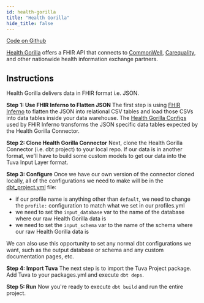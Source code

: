 ```yaml
---
id: health-gorilla
title: "Health Gorilla"
hide_title: false
---
```


[Code on Github](https://github.com/tuva-health/health_gorilla_connector)

[Health Gorilla](https://www.healthgorilla.com/) offers a FHIR API that connects to [CommonWell](https://www.commonwellalliance.org/), [Carequality](https://carequality.org/), and other nationwide health information exchange partners.

## Instructions

Health Gorilla delivers data in FHIR format i.e. JSON.

**Step 1: Use FHIR Inferno to Flatten JSON**
The first step is using [FHIR Inferno](fhir-inferno) to flatten the JSON into relational CSV tables and load those CSVs into data tables inside your data warehouse.  The [Health Gorilla Configs](https://github.com/tuva-health/FHIR_inferno/tree/main/configurations/configuration_Health_Gorilla) used by FHIR Inferno transforms the JSON specific data tables expected by the Health Gorilla Connector.

**Step 2: Clone Health Gorilla Connector**
Next, clone the Health Gorilla Connector (i.e. dbt project) to your local repo.   If our data is in another format, we'll have to build some custom models to get our data into the Tuva Input Layer format.

**Step 3: Configure**
Once we have our own version of the connector cloned locally, all of the configurations we need to make will be in the [dbt_project.yml](https://github.com/tuva-health/health_gorilla_connector/blob/initial_push/dbt_project.yml) file:
 - if our profile name is anything other than `default`, we need to change the `profile:` configuration to match what we set in our profiles.yml  
 - we need to set the `input_database` var to the name of the database where our raw Health Gorilla data is
 - we need to set the `input_schema` var to the name of the schema where our raw Health Gorilla data is

We can also use this opportunity to set any normal dbt configurations we want, such as the output database or schema and any custom documentation pages, etc.

**Step 4: Import Tuva**
The next step is to import the Tuva Project package.  Add Tuva to your packages.yml and execute `dbt deps`.

**Step 5: Run**
Now you're ready to execute `dbt build` and run the entire project.
